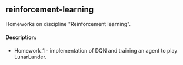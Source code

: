 ## reinforcement-learning

Homeworks on discipline "Reinforcement learning".

#### Description:
+ Homework_1 - implementation of DQN and training an agent to play LunarLander.
